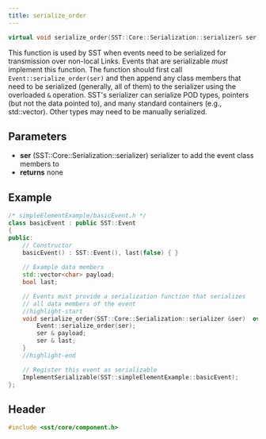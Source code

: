 ```yaml
---
title: serialize_order
---
```


```cpp
virtual void serialize_order(SST::Core::Serialization::serializer& ser) override;
```

This function is used by SST when events need to be serialized for transmission over non-local Links. 
Events that are serializable *must* implement this function. The function should first call 
`Event::serialize_order(ser)` and then append any class members that need to be serialized (generally, all of them) 
to the serializer using the overloaded `&` operation. SST's serializer can serialize POD types, pointers (but not the data pointed to), and many standard containers (e.g., std::vector). Other types may need to be manually serialized. 

## Parameters
* **ser** (SST::Core::Serialization::serializer) serializer to add the event class members to
* **returns** none


## Example

<!--- SOURCE_CODE: sst-elements/src/sst/elements/simpleElementExample/basicEvent.h --->
```cpp
/* simpleElementExample/basicEvent.h */
class basicEvent : public SST::Event
{
public:
    // Constructor
    basicEvent() : SST::Event(), last(false) { }
    
    // Example data members
    std::vector<char> payload;
    bool last;

    // Events must provide a serialization function that serializes
    // all data members of the event
    //highlight-start
    void serialize_order(SST::Core::Serialization::serializer &ser)  override {
        Event::serialize_order(ser);
        ser & payload;
        ser & last;
    }
    //highlight-end

    // Register this event as serializable
    ImplementSerializable(SST::simpleElementExample::basicEvent);
};
```

## Header
```cpp
#include <sst/core/component.h>
```
